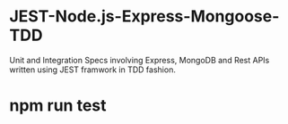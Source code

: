# JEST-Node.js-Express-Mongoose-TDD
Unit and Integration Specs involving Express, MongoDB and Rest APIs written using JEST framwork in TDD fashion.
# npm run test 
